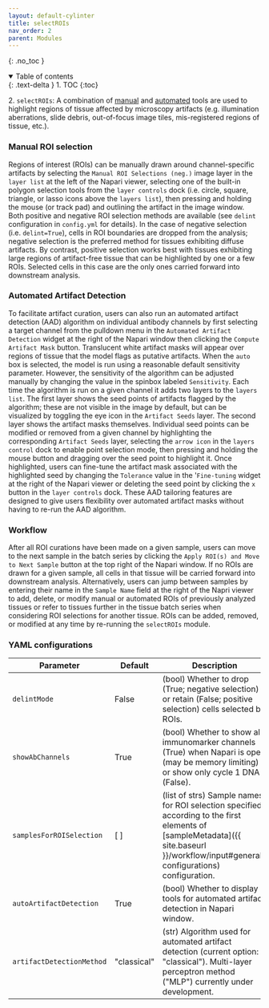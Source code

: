 ```yaml
---
layout: default-cylinter
title: selectROIs
nav_order: 2
parent: Modules
---
```


{: .no_toc }

<details open markdown="block">
  <summary>
    Table of contents
  </summary>
  {: .text-delta }
1. TOC
{:toc}
</details>

2\. `selectROIs`: A combination of [manual](#manual-roi-selection) and [automated](#automated-artifact-detection) tools are used to highlight regions of tissue affected by microscopy artifacts (e.g. illumination aberrations, slide debris, out-of-focus image tiles, mis-registered regions of tissue, etc.).

### Manual ROI selection
Regions of interest (ROIs) can be manually drawn around channel-specific artifacts by selecting the `Manual ROI Selections (neg.)` image layer in the `layer list` at the left of the Napari viewer, selecting one of the built-in polygon selection tools from the `layer controls` dock (i.e. circle, square, triangle, or lasso icons above the `layers list`), then pressing and holding the mouse (or track pad) and outlining the artifact in the image window. Both positive and negative ROI selection methods are available (see `delint` configuration in `config.yml` for details). In the case of negative selection (i.e. `delint=True`), cells in ROI boundaries are dropped from the analysis; negative selection is the preferred method for tissues exhibiting diffuse artifacts. By contrast, positive selection works best with tissues exhibiting large regions of artifact-free tissue that can be highlighted by one or a few ROIs. Selected cells in this case are the only ones carried forward into downstream analysis. 

### Automated Artifact Detection
To facilitate artifact curation, users can also run an automated artifact detection (AAD) algorithm on individual antibody channels by first selecting a target channel from the pulldown menu in the `Automated Artifact Detection` widget at the right of the Napari window then clicking the `Compute Artifact Mask` button. Translucent white artifact masks will appear over regions of tissue that the model flags as putative artifacts. When the `auto` box is selected, the model is run using a reasonable default sensitivity parameter. However, the sensitivity of the algorithm can be adjusted manually by changing the value in the spinbox labeled `Sensitivity`. Each time the algorithm is run on a given channel it adds two layers to the `layers list`. The first layer shows the seed points of artifacts flagged by the algorithm; these are not visible in the image by default, but can be visualized by toggling the eye icon in the `Artifact Seeds` layer. The second layer shows the artifact masks themselves. Individual seed points can be modified or removed from a given channel by highlighting the corresponding `Artifact Seeds` layer, selecting the `arrow icon` in the `layers control` dock to enable point selection mode, then pressing and holding the mouse button and dragging over the seed point to highlight it. Once highlighted, users can fine-tune the artifact mask associated with the highlighted seed by changing the `Tolerance` value in the '`Fine-tuning` widget at the right of the Napari viewer or deleting the seed point by clicking the `x` button in the `layer controls` dock. These AAD tailoring features are designed to give users flexibility over automated artifact masks without having to re-run the AAD algorithm.

### Workflow
After all ROI curations have been made on a given sample, users can move to the next sample in the batch series by clicking the `Apply ROI(s) and Move to Next Sample` button at the top right of the Napari window. If no ROIs are drawn for a given sample, all cells in that tissue will be carried forward into downstream analysis. Alternatively, users can jump between samples by entering their name in the `Sample Name` field at the right of the Napri viewer to add, delete, or modify manual or automated ROIs of previously analyzed tissues or refer to tissues further in the tissue batch series when considering ROI selections for another tissue. ROIs can be added, removed, or modified at any time by re-running the `selectROIs` module.

### YAML configurations

| Parameter | Default | Description |
| --- | --- | --- |
| `delintMode` | False | (bool) Whether to drop (True; negative selection) or retain (False; positive selection) cells selected by ROIs. |
| `showAbChannels` | True | (bool) Whether to show all immunomarker channels (True) when Napari is open (may be memory limiting) or show only cycle 1 DNA (False). |
| `samplesForROISelection` | [ ] | (list of strs) Sample names for ROI selection specified according to the first elements of [sampleMetadata]({{ site.baseurl }}/workflow/input#general-configurations) configuration.
| `autoArtifactDetection` | True | (bool) Whether to display tools for automated artifact detection in Napari window. |
| `artifactDetectionMethod` | "classical" | (str) Algorithm used for automated artifact detection (current option: "classical"). Multi-layer perceptron method ("MLP") currently under development.